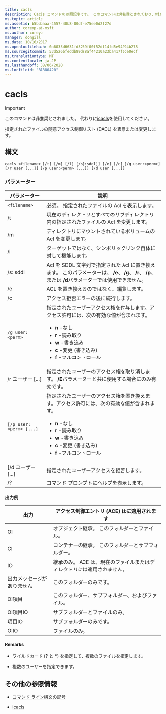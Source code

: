 ```yaml
---
title: cacls
description: Cacls コマンドの参照記事です。 このコマンドは非推奨とされており、Windows の将来のリリースでサポートされるとは限りません。
ms.topic: article
ms.assetid: b5bdbaaa-4557-48b8-80df-e75ee0d2f27d
author: coreyp-at-msft
ms.author: coreyp
manager: dongill
ms.date: 10/16/2017
ms.openlocfilehash: 0a6033d6631fd3269f00f52df14fd5e94994b278
ms.sourcegitcommit: 53d526bfeddb89d28af44210a23ba417f6ce0ecf
ms.translationtype: MT
ms.contentlocale: ja-JP
ms.lasthandoff: 08/06/2020
ms.locfileid: "87880420"
---
```

# <a name="cacls"></a>cacls

>[!IMPORTANT]
> このコマンドは非推奨とされました。 代わりに[icacls](icacls.md)を使用してください。

指定されたファイルの随意アクセス制御リスト (DACL) を表示または変更します。

## <a name="syntax"></a>構文

```
cacls <filename> [/t] [/m] [/l] [/s[:sddl]] [/e] [/c] [/g user:<perm>] [/r user [...]] [/p user:<perm> [...]] [/d user [...]]
```

### <a name="parameters"></a>パラメーター

| パラメーター | 説明 |
| --------- | ----------- |
| `<filename>` | 必須。 指定されたファイルの Acl を表示します。 |
| /t | 現在のディレクトリとすべてのサブディレクトリ内の指定されたファイルの Acl を変更します。 |
| /m | ディレクトリにマウントされているボリュームの Acl を変更します。 |
| /l | ターゲットではなく、シンボリックリンク自体に対して機能します。 |
| /s: sddl | Acl を SDDL 文字列で指定された Acl に置き換えます。 このパラメーターは、 **/e**、 **/g**、 **/r**、 **/p**、または **/d**パラメーターでは使用できません。 |
| /e | ACL を置き換えるのではなく、編集します。 |
| /c | アクセス拒否エラーの後に続行します。 |
| `/g user:<perm>` | 指定されたユーザーアクセス権を付与します。アクセス許可には、次の有効な値が含まれます。<ul><li>**n** -なし</li><li>**r** -読み取り</li><li>**w** -書き込み</li><li>**c** -変更 (書き込み)</li><li>**f** -フルコントロール</li></ul> |
| /r ユーザー [...] | 指定されたユーザーのアクセス権を取り消します。 **/E**パラメーターと共に使用する場合にのみ有効です。 |
| `[/p user:<perm> [...]` | 指定されたユーザーのアクセス権を置き換えます。アクセス許可には、次の有効な値が含まれます。<ul><li>**n** -なし</li><li>**r** -読み取り</li><li>**w** -書き込み</li><li>**c** -変更 (書き込み)</li><li>**f** -フルコントロール</li></ul> |
| [/d ユーザー [...] | 指定されたユーザーアクセスを拒否します。 |
| /? | コマンド プロンプトにヘルプを表示します。 |

#### <a name="sample-output"></a>出力例

| 出力 | アクセス制御エントリ (ACE) はに適用されます |
-------- | ------------------------------------- |
| OI | オブジェクト継承。 このフォルダーとファイル。 |
| CI | コンテナーの継承。 このフォルダーとサブフォルダー。 |
| IO | 継承のみ。 ACE は、現在のファイルまたはディレクトリには適用されません。 |
| 出力メッセージがありません | このフォルダーのみです。 |
| OI項目 | このフォルダー、サブフォルダー、およびファイル。 |
| OI項目IO | サブフォルダーとファイルのみ。 |
| 項目IO | サブフォルダーのみです。 |
| OIIO | ファイルのみ。 |

#### <a name="remarks"></a>Remarks

- ワイルドカード (**?** と **&#42;**) を指定して、複数のファイルを指定します。

- 複数のユーザーを指定できます。

## <a name="additional-references"></a>その他の参照情報

- [コマンド ライン構文の記号](command-line-syntax-key.md)

- [icacls](icacls.md)
